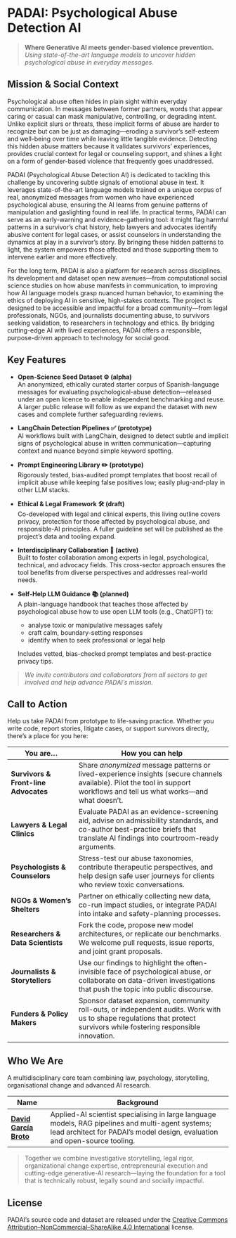 # PADAI: Psychological Abuse Detection AI
> **Where Generative AI meets gender-based violence prevention.**  
> *Using state-of-the-art language models to uncover hidden psychological abuse in everyday messages.*

## Mission & Social Context

Psychological abuse often hides in plain sight within everyday communication. In messages between former partners, words that appear caring or casual can mask manipulative, controlling, or degrading intent. Unlike explicit slurs or threats, these implicit forms of abuse are harder to recognize but can be just as damaging—eroding a survivor’s self-esteem and well-being over time while leaving little tangible evidence. Detecting this hidden abuse matters because it validates survivors’ experiences, provides crucial context for legal or counseling support, and shines a light on a form of gender-based violence that frequently goes unaddressed.

PADAI (Psychological Abuse Detection AI) is dedicated to tackling this challenge by uncovering subtle signals of emotional abuse in text. It leverages state-of-the-art language models trained on a unique corpus of real, anonymized messages from women who have experienced psychological abuse, ensuring the AI learns from genuine patterns of manipulation and gaslighting found in real life. In practical terms, PADAI can serve as an early-warning and evidence-gathering tool: it might flag harmful patterns in a survivor’s chat history, help lawyers and advocates identify abusive content for legal cases, or assist counselors in understanding the dynamics at play in a survivor’s story. By bringing these hidden patterns to light, the system empowers those affected and those supporting them to intervene earlier and more effectively.

For the long term, PADAI is also a platform for research across disciplines. Its development and dataset open new avenues—from computational social science studies on how abuse manifests in communication, to improving how AI language models grasp nuanced human behavior, to examining the ethics of deploying AI in sensitive, high-stakes contexts. The project is designed to be accessible and impactful for a broad community—from legal professionals, NGOs, and journalists documenting abuse, to survivors seeking validation, to researchers in technology and ethics. By bridging cutting-edge AI with lived experiences, PADAI offers a responsible, purpose-driven approach to technology for social good.

## Key Features

- **Open-Science Seed Dataset ⚙️ (alpha)**  
  An anonymized, ethically curated starter corpus of Spanish-language messages for evaluating psychological-abuse detection—released under an open licence to enable independent benchmarking and reuse. A larger public release will follow as we expand the dataset with new cases and complete further safeguarding reviews.

- **LangChain Detection Pipelines ✅ (prototype)**  
  AI workflows built with LangChain, designed to detect subtle and implicit signs of psychological abuse in written communication—capturing context and nuance beyond simple keyword spotting.

- **Prompt Engineering Library ✏️ (prototype)**  
  Rigorously tested, bias-audited prompt templates that boost recall of implicit abuse while keeping false positives low; easily plug-and-play in other LLM stacks.

- **Ethical & Legal Framework 🛠️ (draft)**  
  Co-developed with legal and clinical experts, this living outline covers privacy, protection for those affected by psychological abuse, and responsible-AI principles. A fuller guideline set will be published as the project’s data and tooling expand.

- **Interdisciplinary Collaboration 🎯 (active)**  
  Built to foster collaboration among experts in legal, psychological, technical, and advocacy fields. This cross-sector approach ensures the tool benefits from diverse perspectives and addresses real-world needs.

- **Self-Help LLM Guidance 📚 (planned)**  
  A plain-language handbook that teaches those affected by psychological abuse how to use open LLM tools (e.g., ChatGPT) to:  
    - analyse toxic or manipulative messages safely  
    - craft calm, boundary-setting responses  
    - identify when to seek professional or legal help
  
  Includes vetted, bias-checked prompt templates and best-practice privacy tips.


> *We invite contributors and collaborators from all sectors to get involved and help advance PADAI’s mission.*

## Call to Action

Help us take PADAI from prototype to life-saving practice. Whether you write code, report stories, litigate cases, or support survivors directly, there’s a place for you here:

| You are…                             | How you can help                                                                                                                                                              |
| ------------------------------------ |-------------------------------------------------------------------------------------------------------------------------------------------------------------------------------|
| **Survivors & Front-line Advocates** | Share *anonymized* message patterns or lived-experience insights (secure channels available). Pilot the tool in support workflows and tell us what works—and what doesn’t.    |
| **Lawyers & Legal Clinics**          | Evaluate PADAI as an evidence-screening aid, advise on admissibility standards, and co-author best-practice briefs that translate AI findings into courtroom-ready arguments. |
| **Psychologists & Counselors**       | Stress-test our abuse taxonomies, contribute therapeutic perspectives, and help design safe user journeys for clients who review toxic conversations.                         |
| **NGOs & Women’s Shelters**          | Partner on ethically collecting new data, co-run impact studies, or integrate PADAI into intake and safety-planning processes.                                                |
| **Researchers & Data Scientists**    | Fork the code, propose new model architectures, or replicate our benchmarks. We welcome pull requests, issue reports, and joint grant proposals.                              |
| **Journalists & Storytellers**       | Use our findings to highlight the often-invisible face of psychological abuse, or collaborate on data-driven investigations that push the topic into public discourse.        |
| **Funders & Policy Makers**          | Sponsor dataset expansion, community roll-outs, or independent audits. Work with us to shape regulations that protect survivors while fostering responsible innovation.       |


## Who We Are

A multidisciplinary core team combining law, psychology, storytelling, organisational change and advanced AI research.

| Name                                                                    | Background                                                                                                                                                                      |
|-------------------------------------------------------------------------|---------------------------------------------------------------------------------------------------------------------------------------------------------------------------------|
| **[David García Broto](https://www.linkedin.com/in/davidgarciabroto/)** | Applied-AI scientist specialising in large language models, RAG pipelines and multi-agent systems; lead architect for PADAI’s model design, evaluation and open-source tooling. |

> Together we combine investigative storytelling, legal rigor, organizational change expertise, entrepreneurial execution and cutting-edge generative-AI research—laying the foundation for a tool that is technically robust, legally sound and socially impactful.

## License

PADAI’s source code and dataset are released under the [Creative Commons Attribution–NonCommercial–ShareAlike 4.0 International](LICENSE) license.
